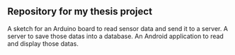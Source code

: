 ## Repository for my thesis project

A sketch for an Arduino board to read sensor data and send it to a server. A server to save those datas into a database. An Android application to read and display those datas.
